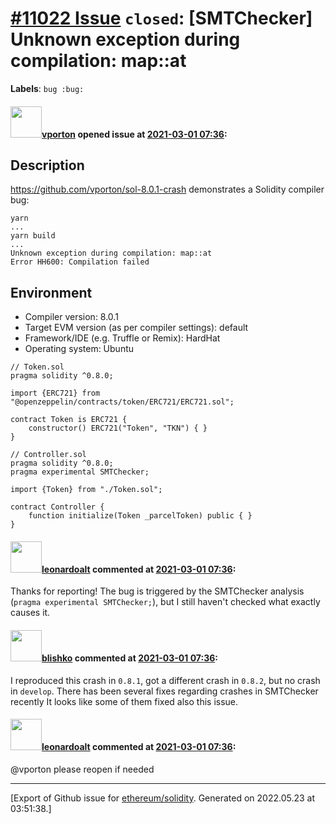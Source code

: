 # [\#11022 Issue](https://github.com/ethereum/solidity/issues/11022) `closed`: [SMTChecker] Unknown exception during compilation: map::at
**Labels**: `bug :bug:`


#### <img src="https://avatars.githubusercontent.com/u/2900574?v=4" width="50">[vporton](https://github.com/vporton) opened issue at [2021-03-01 07:36](https://github.com/ethereum/solidity/issues/11022):

## Description

https://github.com/vporton/sol-8.0.1-crash demonstrates a Solidity compiler bug:

```
yarn
...
yarn build
...
Unknown exception during compilation: map::at
Error HH600: Compilation failed
```

## Environment

- Compiler version: 8.0.1
- Target EVM version (as per compiler settings): default
- Framework/IDE (e.g. Truffle or Remix): HardHat
- Operating system: Ubuntu

```solidity
// Token.sol
pragma solidity ^0.8.0;

import {ERC721} from "@openzeppelin/contracts/token/ERC721/ERC721.sol";

contract Token is ERC721 {
    constructor() ERC721("Token", "TKN") { }
}

// Controller.sol
pragma solidity ^0.8.0;
pragma experimental SMTChecker;

import {Token} from "./Token.sol";

contract Controller {
    function initialize(Token _parcelToken) public { }
}
```

#### <img src="https://avatars.githubusercontent.com/u/504195?u=ce2facd14af9fd474ebff49f0d44891f56f7500f&v=4" width="50">[leonardoalt](https://github.com/leonardoalt) commented at [2021-03-01 07:36](https://github.com/ethereum/solidity/issues/11022#issuecomment-787814693):

Thanks for reporting!
The bug is triggered by the SMTChecker analysis (`pragma experimental SMTChecker;`), but I still haven't checked what exactly causes it.

#### <img src="https://avatars.githubusercontent.com/u/16404346?v=4" width="50">[blishko](https://github.com/blishko) commented at [2021-03-01 07:36](https://github.com/ethereum/solidity/issues/11022#issuecomment-799442806):

I reproduced this crash in `0.8.1`, got a different crash in `0.8.2`, but no crash in `develop`.
There has been several fixes regarding crashes in SMTChecker recently
It looks like some of them fixed also this issue.

#### <img src="https://avatars.githubusercontent.com/u/504195?u=ce2facd14af9fd474ebff49f0d44891f56f7500f&v=4" width="50">[leonardoalt](https://github.com/leonardoalt) commented at [2021-03-01 07:36](https://github.com/ethereum/solidity/issues/11022#issuecomment-799445150):

@vporton please reopen if needed


-------------------------------------------------------------------------------



[Export of Github issue for [ethereum/solidity](https://github.com/ethereum/solidity). Generated on 2022.05.23 at 03:51:38.]
